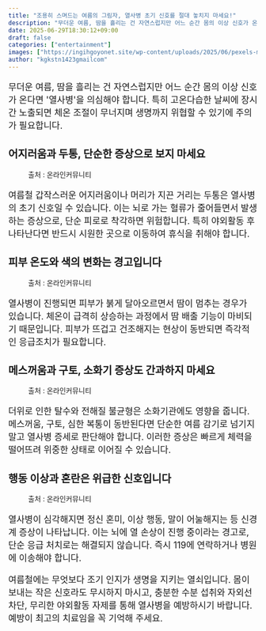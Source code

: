 ```yaml
---
title: "조용히 스며드는 여름의 그림자, 열사병 초기 신호를 절대 놓치지 마세요!"
description: "무더운 여름, 땀을 흘리는 건 자연스럽지만 어느 순간 몸의 이상 신호가 온다면 '열사병'을 의심해야 합니다. 특히 고온다습한 날씨에 장시간 노출되면 체온 조절이 무너지며 생명까지 위협할 수 있기에 주의가 필요합니다."
date: 2025-06-29T18:30:12+09:00
draft: false
categories: ["entertainment"]
images: ["https://ingihgoyonet.site/wp-content/uploads/2025/06/pexels-mastercowley-897817-1024x683.jpg", "https://ingihgoyonet.site/wp-content/uploads/2025/06/pexels-jenna-hamra-248942-1138531-1024x640.jpg", "https://ingihgoyonet.site/wp-content/uploads/2025/06/pexels-cottonbro-5712686-1-1024x683.jpg", "https://ingihgoyonet.site/wp-content/uploads/2025/06/pexels-pixabay-301599-1024x576.jpg"]
author: "kgkstn1423gmailcom"
---
```


<p style="font-size:18px">무더운 여름, 땀을 흘리는 건 자연스럽지만 어느 순간 몸의 이상 신호가 온다면 '열사병'을 의심해야 합니다. 특히 고온다습한 날씨에 장시간 노출되면 체온 조절이 무너지며 생명까지 위협할 수 있기에 주의가 필요합니다.</p> <h2 >어지러움과 두통, 단순한 증상으로 보지 마세요</h2> <figure ><img src="https://ingihgoyonet.site/wp-content/uploads/2025/06/pexels-mastercowley-897817-1024x683.jpg" alt="" style="aspect-ratio:16/9;object-fit:cover"/><figcaption >출처 : 온라인커뮤니티</figcaption></figure> <p style="font-size:18px">여름철 갑작스러운 어지러움이나 머리가 지끈 거리는 두통은 열사병의 초기 신호일 수 있습니다. 이는 뇌로 가는 혈류가 줄어들면서 발생하는 증상으로, 단순 피로로 착각하면 위험합니다. 특히 야외활동 후 나타난다면 반드시 시원한 곳으로 이동하여 휴식을 취해야 합니다.</p> <h2 >피부 온도와 색의 변화는 경고입니다</h2> <figure ><img src="https://ingihgoyonet.site/wp-content/uploads/2025/06/pexels-jenna-hamra-248942-1138531-1024x640.jpg" alt="" style="aspect-ratio:16/9;object-fit:cover"/><figcaption >출처 : 온라인커뮤니티</figcaption></figure> <p style="font-size:18px">열사병이 진행되면 피부가 붉게 달아오르면서 땀이 멈추는 경우가 있습니다. 체온이 급격히 상승하는 과정에서 땀 배출 기능이 마비되기 때문입니다. 피부가 뜨겁고 건조해지는 현상이 동반되면 즉각적인 응급조치가 필요합니다.</p> <h2 >메스꺼움과 구토, 소화기 증상도 간과하지 마세요</h2> <figure ><img src="https://ingihgoyonet.site/wp-content/uploads/2025/06/pexels-cottonbro-5712686-1-1024x683.jpg" alt="" style="aspect-ratio:16/9;object-fit:cover"/><figcaption >출처 : 온라인커뮤니티</figcaption></figure> <p style="font-size:18px">더위로 인한 탈수와 전해질 불균형은 소화기관에도 영향을 줍니다. 메스꺼움, 구토, 심한 복통이 동반된다면 단순한 여름 감기로 넘기지 말고 열사병 증세로 판단해야 합니다. 이러한 증상은 빠르게 체력을 떨어뜨려 위중한 상태로 이어질 수 있습니다.</p> <h2 >행동 이상과 혼란은 위급한 신호입니다</h2> <figure ><img src="https://ingihgoyonet.site/wp-content/uploads/2025/06/pexels-pixabay-301599-1024x576.jpg" alt="" style="aspect-ratio:16/9;object-fit:cover"/><figcaption >출처 : 온라인커뮤니티</figcaption></figure> <p style="font-size:18px">열사병이 심각해지면 정신 혼미, 이상 행동, 말이 어눌해지는 등 신경계 증상이 나타납니다. 이는 뇌에 열 손상이 진행 중이라는 경고로, 단순 응급 처치로는 해결되지 않습니다. 즉시 119에 연락하거나 병원에 이송해야 합니다.</p> <p style="font-size:18px">여름철에는 무엇보다 조기 인지가 생명을 지키는 열쇠입니다. 몸이 보내는 작은 신호라도 무시하지 마시고, 충분한 수분 섭취와 자외선 차단, 무리한 야외활동 자제를 통해 열사병을 예방하시기 바랍니다. 예방이 최고의 치료임을 꼭 기억해 주세요.</p>